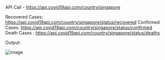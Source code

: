 


API Call - https://api.covid19api.com/country/singapore


Recovered Cases: https://api.covid19api.com/country/singapore/status/recovered
Confirmed Cases: https://api.covid19api.com/country/singapore/status/confirmed
Death Cases    : https://api.covid19api.com/country/singapore/status/deaths

Output:

![image](https://user-images.githubusercontent.com/50093257/202933670-37e0e917-5b4b-4da6-a627-917821b1640d.png)
